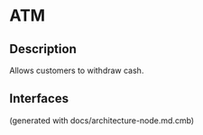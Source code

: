 # ATM
## Description
Allows customers to withdraw cash.


## Interfaces


(generated with docs/architecture-node.md.cmb)
